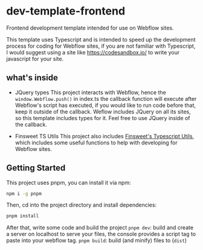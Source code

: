 # dev-template-frontend

Frontend development template intended for use on Webflow sites.

This template uses Typescript and is intended to speed up the development process for coding for Webflow sites, if you are not familiar with Typescript, I would suggest using a site like https://codesandbox.io/ to write your javascript for your site.

## what's inside

-   JQuery types
    This project interacts with Webflow, hence the `window.Webflow.push()` in index.ts
    the callback function will execute after Webflow's script has executed, if you would like to run code before that, keep it outside of the callback.
    Weflow includes JQuery on all its sites, so this template includes types for it. Feel free to use JQuery inside of the callback.

-   Finsweet TS Utils
    This project also includes [Finsweet's Typescript Utils](https://github.com/finsweet/ts-utils), which includes some useful functions to help with developing for Webflow sites.

## Getting Started

This project uses pnpm, you can install it via npm:

```bash
npm i -g pnpm
```

Then, cd into the project directory and install dependencies:

```bash
pnpm install
```

After that, write some code and build the project
`pnpm dev`: build and create a server on localhost to serve your files, the console provides a script tag to paste into your webflow <head> tag.
`pnpm build`: build (and minify) files to (`dist`)
